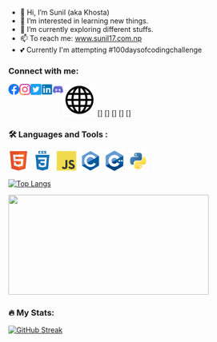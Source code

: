 - 👋 Hi, I’m Sunil (aka Khosta)
- 👀 I’m interested in learning new things.
- 🌱 I’m currently exploring different stuffs.
- 📫 To reach me: www.sunil17.com.np
- 💕 Currently I'm attempting #100daysofcodingchallenge
### Connect with me: 
<a href="www.sunil17.com.np"> <img src="https://github.com/Khostaa/Web/blob/main/img/website.svg"/></a>
[<img align="left" alt="Sunil" width="22px" src="https://github.com/Khostaa/Web/blob/main/img/facebook.svg" />] 
[<img align="left" alt="Sunil" width="22px" src="https://github.com/Khostaa/Web/blob/main/img/instagram.svg" />] 
[<img align="left" alt="Sunil" width="22px" src="https://github.com/Khostaa/Web/blob/main/img/twitter.svg" />] 
[<img align="left" alt="Sunil" width="22px" src="https://github.com/Khostaa/Web/blob/main/img/linkedin.svg" />] 
[<img align="left" alt="Sunil" width="22px" src="https://github.com/Khostaa/Web/blob/main/img/discord.svg" />]

 
<!---
Khostaa/Khostaa is a ✨ special ✨ repository because its `README.md` (this file) appears on your GitHub profile.
You can click the Preview link to take a look at your changes.
--->
### :hammer_and_wrench: Languages and Tools :
<div>
 <img src="https://github.com/devicons/devicon/blob/master/icons/html5/html5-original.svg" title="HTML5" alt="HTML" width="40" height="40"/>&nbsp;
 <img src="https://github.com/devicons/devicon/blob/master/icons/css3/css3-plain-wordmark.svg"  title="CSS3" alt="CSS" width="40" height="40"/>&nbsp; 
 <img src="https://github.com/devicons/devicon/blob/master/icons/javascript/javascript-original.svg" title="JavaScript" alt="JavaScript" width="40" height="40"/>&nbsp;
 <img src="https://github.com/devicons/devicon/blob/master/icons/c/c-original.svg"  title="C" alt="C" width="40" height="40"/>&nbsp; 
 <img src="https://github.com/devicons/devicon/blob/master/icons/cplusplus/cplusplus-original.svg"  title="C++" alt="C++" width="40" height="40"/>&nbsp; 
 <img src="https://github.com/devicons/devicon/blob/master/icons/python/python-original.svg"  title="Python" alt="Python" width="40" height="40"/>&nbsp; 
</div>



  [![Top Langs](https://github-readme-stats.vercel.app/api/top-langs/?username=Khostaa&layout=compact&theme=vision-friendly-dark)](https://github.com/anuraghazra/github-readme-stats)

  <img src="https://github-readme-stats.vercel.app/api?username=Khostaa&show_icons=true&theme=gruvbox" width="400" height="200">
 

### :fire: My Stats:







[![GitHub Streak](https://github-readme-streak-stats.herokuapp.com?user=Khostaa&theme=dark&date_format=M%20j%5B%2C%20Y%5D)](https://git.io/streak-stats)


